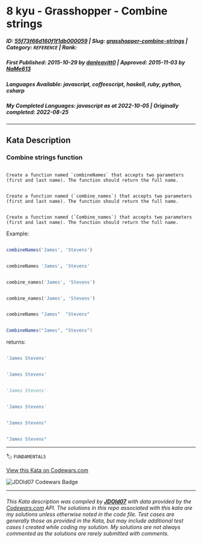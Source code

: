 # 8 kyu - Grasshopper - Combine strings

##### **ID**: [55f73f66d160f1f1db000059](https://www.codewars.com/kata/55f73f66d160f1f1db000059) | **Slug**: [grasshopper-combine-strings](https://www.codewars.com/kata/55f73f66d160f1f1db000059) | **Category**: `REFERENCE` | **Rank**: <span style="color:white">8 kyu</span>

##### **First Published**: 2015-10-29 ***by*** [danleavitt0](https://www.codewars.com/users/danleavitt0) | **Approved**: 2015-11-03 ***by*** [NaMe613](https://www.codewars.com/users/NaMe613)

##### **Languages Available**: javascript, coffeescript, haskell, ruby, python, csharp

##### **My Completed Languages**: javascript ***as at*** 2022-10-05 | **Originally completed**: 2022-08-25

---

## Kata Description


### Combine strings function

```if:coffeescript,haskell,javascript

Create a function named `combineNames` that accepts two parameters (first and last name). The function should return the full name.

```

```if:python,ruby

Create a function named (`combine_names`) that accepts two parameters (first and last name). The function should return the full name.

```

```if:csharp

Create a function named (`Combine_names`) that accepts two parameters (first and last name). The function should return the full name.

```



Example: 

```javascript

combineNames('James', 'Stevens')

```

```coffeescript

combineNames 'James', 'Stevens'

```

```python

combine_names('James', 'Stevens')

```

```ruby

combine_names('James', 'Stevens')

```

```haskell

combineNames "James"  "Stevens"

```

```csharp

CombineNames("James", "Stevens")

```

returns:

```javascript

'James Stevens'

```

```coffeescript

'James Stevens'

```

```python

'James Stevens'

```

```ruby

'James Stevens'

```

```haskell

"James Stevens"

```

```csharp

"James Stevens"

```

---


🏷 `FUNDAMENTALS`


[View this Kata on Codewars.com](https://www.codewars.com/kata/55f73f66d160f1f1db000059)

![](https://www.codewars.com/users/jdold07/badges/large "JDOld07 Codewars Badge")

---

###### *This Kata description was compiled by [**JDOld07**](https://tpstech.dev) with data provided by the [Codewars.com](https://www.codewars.com) API.  The solutions in this repo associated with this kata are my solutions unless otherwise noted in the code file.  Test cases are generally those as provided in the Kata, but may include additional test cases I created while coding my solution.  My solutions are not always commented as the solutions are rarely submitted with comments.*
